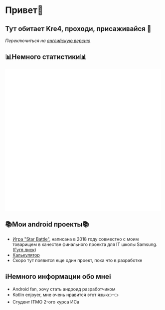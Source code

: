 # Привет👋 
## Тут обитает Kre4, проходи, присаживайся :raccoon:
*Переключиться на [английскую версию](https://github.com/Kre4/Kre4/blob/main/README.md)*
## 📊Немного статистики📊
<img align="middle" width="500" alt="🦑" src="https://github.com/Kre4/Kre4/blob/main/github-languages.svg">    
<img align="middle" width="500" alt="🦑" src="https://github.com/Kre4/Kre4/blob/main/github-contributions.svg">  

## 📚Мои android проекты📚
* [Игра "Star Battle"](https://github.com/Observer189/StarProject), написана в 2018 году совместно с моим товарищем в качестве финального проекта для IT школы Samsung. ([Гугл диск](https://drive.google.com/drive/folders/1PEc4DD_QZpNNe6iuAs6XPXLpSxTONtu1))
* [Калькулятор](https://github.com/Kre4/Calculator)
* Скоро тут появится еще один проект, пока что в разработке
## ℹ️Немного информации обо мнеℹ️
* Android fan, хочу стать андроид разработчиком
* Kotlin enjoyer, мне очень нравится этот язык:point_right::point_left:
* Студент ITMO 2-ого курса ИСа
